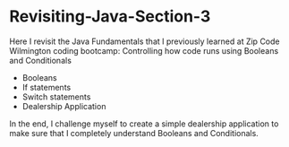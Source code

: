 # Revisiting-Java-Section-3

Here I revisit the Java Fundamentals that I previously learned at Zip Code Wilmington coding bootcamp:  Controlling how code runs using Booleans and Conditionals

- Booleans
- If statements
- Switch statements
- Dealership Application

In the end, I challenge myself to create a simple dealership application to make sure that I completely understand Booleans and Conditionals. 
